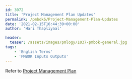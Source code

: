 ```yaml
---
id: 3072   
title: 'Project Management Plan Updates'
permalink: /pmbok6/Project-Management-Plan-Updates
date: '2021-02-15T16:44:39+00:00'
author: 'Hari Thapliyaal'

header:
  teaser: /assets/images/pmlogy/1037-pmbok-general.jpg
tags:
    - 'English Terms'
    - 'PMBOK Inputs Outputs'
---
```


Refer to [Project Management Plan](/pmbok6/Project-Management-Plan)

